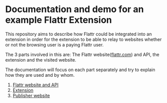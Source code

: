 # Documentation and demo for an example Flattr Extension

This repository aims to describe how Flattr could be integrated
into an extension in order for the extension to be able to relay to websites
whether or not the browsing user is a paying Flattr user.

The 3 parts involved in this are: The Flattr website([flattr.com](https://flattr.com)) and API, the
extension and the visited website.

The documentation will focus on each part separately and try to explain how they are used and by whom.

1. [Flattr website and API](api/README.md)
2. [Extension](extension/README.md)
3. [Publisher website](publisher-website/README.md)
